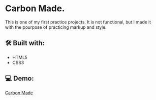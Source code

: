# Carbon Made.

This is one of my first practice projects. It is not functional, but I made it with the pourpose of practicing markup and style.

## 🛠 Built with:
- HTML5
- CSS3

## 💻 Demo:

<a href="https://nathortega.github.io/carbon-made/" target="_blank">Carbon Made</a>
